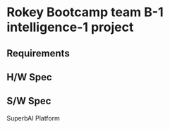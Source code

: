 # Rokey Bootcamp team B-1 intelligence-1 project

## Requirements

## H/W Spec

## S/W Spec

SuperbAI Platform
